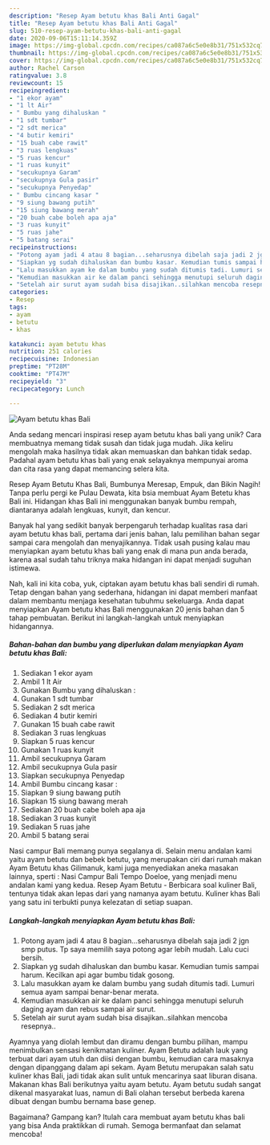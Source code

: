 ```yaml
---
description: "Resep Ayam betutu khas Bali Anti Gagal"
title: "Resep Ayam betutu khas Bali Anti Gagal"
slug: 510-resep-ayam-betutu-khas-bali-anti-gagal
date: 2020-09-06T15:11:14.359Z
image: https://img-global.cpcdn.com/recipes/ca087a6c5e0e8b31/751x532cq70/ayam-betutu-khas-bali-foto-resep-utama.jpg
thumbnail: https://img-global.cpcdn.com/recipes/ca087a6c5e0e8b31/751x532cq70/ayam-betutu-khas-bali-foto-resep-utama.jpg
cover: https://img-global.cpcdn.com/recipes/ca087a6c5e0e8b31/751x532cq70/ayam-betutu-khas-bali-foto-resep-utama.jpg
author: Rachel Carson
ratingvalue: 3.8
reviewcount: 15
recipeingredient:
- "1 ekor ayam"
- "1 lt Air"
- " Bumbu yang dihaluskan "
- "1 sdt tumbar"
- "2 sdt merica"
- "4 butir kemiri"
- "15 buah cabe rawit"
- "3 ruas lengkuas"
- "5 ruas kencur"
- "1 ruas kunyit"
- "secukupnya Garam"
- "secukupnya Gula pasir"
- "secukupnya Penyedap"
- " Bumbu cincang kasar "
- "9 siung bawang putih"
- "15 siung bawang merah"
- "20 buah cabe boleh apa aja"
- "3 ruas kunyit"
- "5 ruas jahe"
- "5 batang serai"
recipeinstructions:
- "Potong ayam jadi 4 atau 8 bagian...seharusnya dibelah saja jadi 2 jgn smp putus. Tp saya memilih saya potong agar lebih mudah. Lalu cuci bersih."
- "Siapkan yg sudah dihaluskan dan bumbu kasar. Kemudian tumis sampai harum. Kecilkan api agar bumbu tidak gosong."
- "Lalu masukkan ayam ke dalam bumbu yang sudah ditumis tadi. Lumuri semua ayam sampai benar-benar merata."
- "Kemudian masukkan air ke dalam panci sehingga menutupi seluruh daging ayam dan rebus sampai air surut."
- "Setelah air surut ayam sudah bisa disajikan..silahkan mencoba resepnya.."
categories:
- Resep
tags:
- ayam
- betutu
- khas

katakunci: ayam betutu khas 
nutrition: 251 calories
recipecuisine: Indonesian
preptime: "PT28M"
cooktime: "PT47M"
recipeyield: "3"
recipecategory: Lunch

---
```



![Ayam betutu khas Bali](https://img-global.cpcdn.com/recipes/ca087a6c5e0e8b31/751x532cq70/ayam-betutu-khas-bali-foto-resep-utama.jpg)

Anda sedang mencari inspirasi resep ayam betutu khas bali yang unik? Cara membuatnya memang tidak susah dan tidak juga mudah. Jika keliru mengolah maka hasilnya tidak akan memuaskan dan bahkan tidak sedap. Padahal ayam betutu khas bali yang enak selayaknya mempunyai aroma dan cita rasa yang dapat memancing selera kita.

Resep Ayam Betutu Khas Bali, Bumbunya Meresap, Empuk, dan Bikin Nagih! Tanpa perlu pergi ke Pulau Dewata, kita bsia membuat Ayam Betetu khas Bali ini. Hidangan khas Bali ini menggunakan banyak bumbu rempah, diantaranya adalah lengkuas, kunyit, dan kencur.

Banyak hal yang sedikit banyak berpengaruh terhadap kualitas rasa dari ayam betutu khas bali, pertama dari jenis bahan, lalu pemilihan bahan segar sampai cara mengolah dan menyajikannya. Tidak usah pusing kalau mau menyiapkan ayam betutu khas bali yang enak di mana pun anda berada, karena asal sudah tahu triknya maka hidangan ini dapat menjadi suguhan istimewa.


Nah, kali ini kita coba, yuk, ciptakan ayam betutu khas bali sendiri di rumah. Tetap dengan bahan yang sederhana, hidangan ini dapat memberi manfaat dalam membantu menjaga kesehatan tubuhmu sekeluarga. Anda dapat menyiapkan Ayam betutu khas Bali menggunakan 20 jenis bahan dan 5 tahap pembuatan. Berikut ini langkah-langkah untuk menyiapkan hidangannya.

<!--inarticleads1-->

##### Bahan-bahan dan bumbu yang diperlukan dalam menyiapkan Ayam betutu khas Bali:

1. Sediakan 1 ekor ayam
1. Ambil 1 lt Air
1. Gunakan  Bumbu yang dihaluskan :
1. Gunakan 1 sdt tumbar
1. Sediakan 2 sdt merica
1. Sediakan 4 butir kemiri
1. Gunakan 15 buah cabe rawit
1. Sediakan 3 ruas lengkuas
1. Siapkan 5 ruas kencur
1. Gunakan 1 ruas kunyit
1. Ambil secukupnya Garam
1. Ambil secukupnya Gula pasir
1. Siapkan secukupnya Penyedap
1. Ambil  Bumbu cincang kasar :
1. Siapkan 9 siung bawang putih
1. Siapkan 15 siung bawang merah
1. Sediakan 20 buah cabe boleh apa aja
1. Sediakan 3 ruas kunyit
1. Sediakan 5 ruas jahe
1. Ambil 5 batang serai


Nasi campur Bali memang punya segalanya di. Selain menu andalan kami yaitu ayam betutu dan bebek betutu, yang merupakan ciri dari rumah makan Ayam Betutu khas Gilimanuk, kami juga menyediakan aneka masakan lainnya, sperti : Nasi Campur Bali Tempo Doeloe, yang menjadi menu andalan kami yang kedua. Resep Ayam Betutu - Berbicara soal kuliner Bali, tentunya tidak akan lepas dari yang namanya ayam betutu. Kuliner khas Bali yang satu ini terbukti punya kelezatan di setiap suapan. 

<!--inarticleads2-->

##### Langkah-langkah menyiapkan Ayam betutu khas Bali:

1. Potong ayam jadi 4 atau 8 bagian...seharusnya dibelah saja jadi 2 jgn smp putus. Tp saya memilih saya potong agar lebih mudah. Lalu cuci bersih.
1. Siapkan yg sudah dihaluskan dan bumbu kasar. Kemudian tumis sampai harum. Kecilkan api agar bumbu tidak gosong.
1. Lalu masukkan ayam ke dalam bumbu yang sudah ditumis tadi. Lumuri semua ayam sampai benar-benar merata.
1. Kemudian masukkan air ke dalam panci sehingga menutupi seluruh daging ayam dan rebus sampai air surut.
1. Setelah air surut ayam sudah bisa disajikan..silahkan mencoba resepnya..


Ayamnya yang diolah lembut dan diramu dengan bumbu pilihan, mampu menimbulkan sensasi kenikmatan kuliner. Ayam Betutu adalah lauk yang terbuat dari ayam utuh dan diisi dengan bumbu, kemudian cara masaknya dengan dipanggang dalam api sekam. Ayam Betutu merupakan salah satu kuliner khas Bali, jadi tidak akan sulit untuk mencarinya saat liburan disana. Makanan khas Bali berikutnya yaitu ayam betutu. Ayam betutu sudah sangat dikenal masyarakat luas, namun di Bali olahan tersebut berbeda karena dibuat dengan bumbu bernama base genep. 

Bagaimana? Gampang kan? Itulah cara membuat ayam betutu khas bali yang bisa Anda praktikkan di rumah. Semoga bermanfaat dan selamat mencoba!
